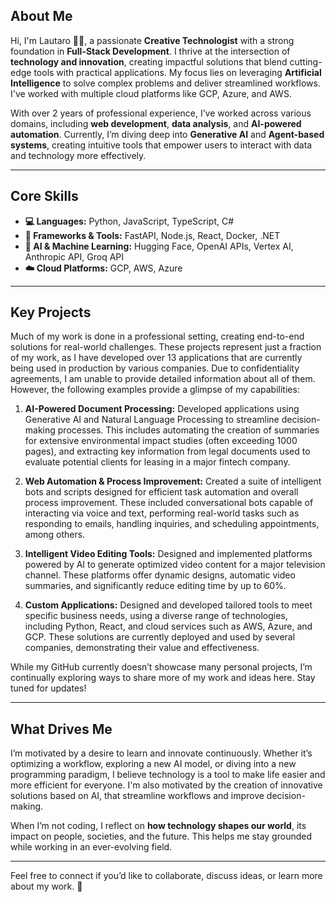 <link href="https://cdnjs.cloudflare.com/ajax/libs/font-awesome/5.10.0/css/all.min.css" rel="stylesheet">

## About Me
Hi, I'm Lautaro 👨‍💻, a passionate **Creative Technologist** with a strong foundation in **Full-Stack Development**. I thrive at the intersection of **technology and innovation**, creating impactful solutions that blend cutting-edge tools with practical applications. My focus lies on leveraging **Artificial Intelligence** to solve complex problems and deliver streamlined workflows. I've worked with multiple cloud platforms like GCP, Azure, and AWS.

With over 2 years of professional experience, I’ve worked across various domains, including **web development**, **data analysis**, and **AI-powered automation**. Currently, I’m diving deep into **Generative AI** and **Agent-based systems**, creating intuitive tools that empower users to interact with data and technology more effectively.

---

## Core Skills
- **💻 Languages:**  <i class="fa-brands fa-python"></i> Python, <i class="fab fa-js"></i> JavaScript, <i class="fab fa-typescript"></i> TypeScript, <i class="fas fa-code"></i> C#
- **🧰 Frameworks & Tools:** <i class="fas fa-rocket"></i> FastAPI, <i class="fa-brands fa-node-js"></i> Node.js, <i class="fab fa-react"></i> React, <i class="fab fa-docker"></i> Docker, <i class="fas fa-project-diagram"></i> .NET
- **🤖 AI & Machine Learning:** <i class="fas fa-brain"></i> Hugging Face, <i class="fas fa-key"></i> OpenAI APIs,  <i class="fas fa-key"></i> Vertex AI, <i class="fas fa-key"></i> Anthropic API, <i class="fas fa-key"></i> Groq API
- **☁️ Cloud Platforms:** <i class="fab fa-google"></i> GCP, <i class="fab fa-aws"></i> AWS, <i class="fab fa-microsoft"></i> Azure

---

## Key Projects
Much of my work is done in a professional setting, creating end-to-end solutions for real-world challenges. These projects represent just a fraction of my work, as I have developed over 13 applications that are currently being used in production by various companies. Due to confidentiality agreements, I am unable to provide detailed information about all of them. However, the following examples provide a glimpse of my capabilities:

1.  **AI-Powered Document Processing:** Developed applications using Generative AI and Natural Language Processing to streamline decision-making processes. This includes automating the creation of summaries for extensive environmental impact studies (often exceeding 1000 pages), and extracting key information from legal documents used to evaluate potential clients for leasing in a major fintech company.

2.  **Web Automation & Process Improvement:** Created a suite of intelligent bots and scripts designed for efficient task automation and overall process improvement. These included conversational bots capable of interacting via voice and text, performing real-world tasks such as responding to emails, handling inquiries, and scheduling appointments, among others.

3.  **Intelligent Video Editing Tools:** Designed and implemented platforms powered by AI to generate optimized video content for a major television channel. These platforms offer dynamic designs, automatic video summaries, and significantly reduce editing time by up to 60%.

4.  **Custom Applications:** Designed and developed tailored tools to meet specific business needs, using a diverse range of technologies, including Python, React, and cloud services such as AWS, Azure, and GCP. These solutions are currently deployed and used by several companies, demonstrating their value and effectiveness.

While my GitHub currently doesn’t showcase many personal projects, I’m continually exploring ways to share more of my work and ideas here. Stay tuned for updates!

---

## What Drives Me
I’m motivated by a desire to learn and innovate continuously. Whether it’s optimizing a workflow, exploring a new AI model, or diving into a new programming paradigm, I believe technology is a tool to make life easier and more efficient for everyone.  I'm also motivated by the creation of innovative solutions based on AI, that streamline workflows and improve decision-making.

When I’m not coding, I reflect on **how technology shapes our world**, its impact on people, societies, and the future. This helps me stay grounded while working in an ever-evolving field.

---

Feel free to connect if you’d like to collaborate, discuss ideas, or learn more about my work. 🚀
